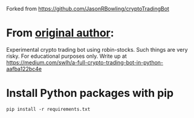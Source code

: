 Forked from https://github.com/JasonRBowling/cryptoTradingBot
# From [original author](https://github.com/JasonRBowling/cryptoTradingBot):
Experimental crypto trading bot using robin-stocks. Such things are very risky. For educational purposes only. Write up at https://medium.com/swlh/a-full-crypto-trading-bot-in-python-aafba122bc4e


# Install Python packages with pip
`pip install -r requirements.txt`
